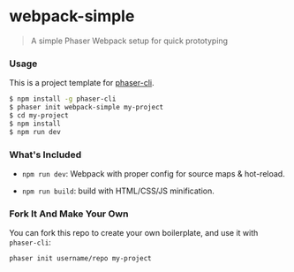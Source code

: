 # webpack-simple

> A simple Phaser Webpack setup for quick prototyping

### Usage

This is a project template for [phaser-cli](https://github.com/nerdenough/phaser-cli).

``` bash
$ npm install -g phaser-cli
$ phaser init webpack-simple my-project
$ cd my-project
$ npm install
$ npm run dev
```

### What's Included

- `npm run dev`: Webpack with proper config for source maps & hot-reload.

- `npm run build`: build with HTML/CSS/JS minification.

### Fork It And Make Your Own

You can fork this repo to create your own boilerplate, and use it with `phaser-cli`:

``` bash
phaser init username/repo my-project
```